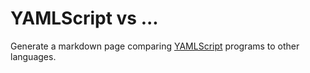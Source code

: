 YAMLScript vs ...
=================

Generate a markdown page comparing [YAMLScript](https://yamlscript.org)
programs to other languages.
